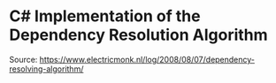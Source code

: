 # C# Implementation of the Dependency Resolution Algorithm
Source: https://www.electricmonk.nl/log/2008/08/07/dependency-resolving-algorithm/

